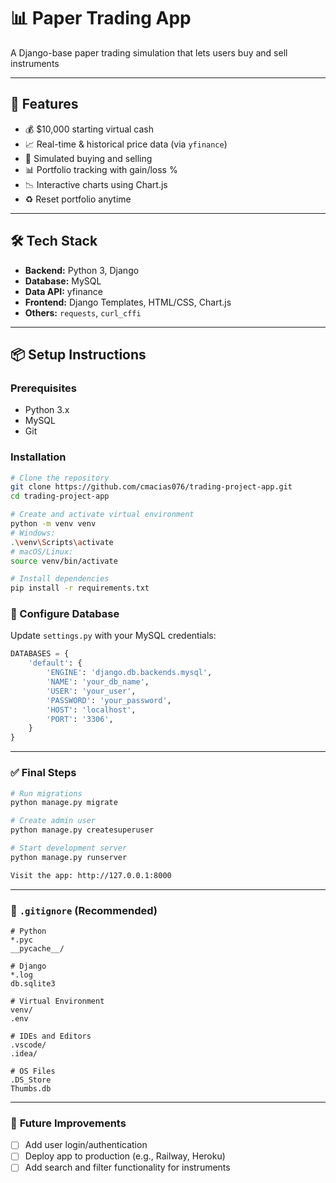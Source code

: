 # 📊 Paper Trading App

A Django-base paper trading simulation that lets users buy and sell instruments

---

## 🚀 Features

- 💰 $10,000 starting virtual cash
- 📈 Real-time & historical price data (via `yfinance`)
- 🛒 Simulated buying and selling
- 📊 Portfolio tracking with gain/loss %
- 📉 Interactive charts using Chart.js
- ♻️ Reset portfolio anytime

---

## 🛠 Tech Stack

- **Backend:** Python 3, Django
- **Database:** MySQL
- **Data API:** yfinance
- **Frontend:** Django Templates, HTML/CSS, Chart.js
- **Others:** `requests`, `curl_cffi`

---

## 📦 Setup Instructions

### Prerequisites

- Python 3.x  
- MySQL  
- Git

### Installation

```bash
# Clone the repository
git clone https://github.com/cmacias076/trading-project-app.git
cd trading-project-app

# Create and activate virtual environment
python -m venv venv
# Windows:
.\venv\Scripts\activate
# macOS/Linux:
source venv/bin/activate

# Install dependencies
pip install -r requirements.txt
```

### 🔧 Configure Database

Update `settings.py` with your MySQL credentials:

```python
DATABASES = {
    'default': {
        'ENGINE': 'django.db.backends.mysql',
        'NAME': 'your_db_name',
        'USER': 'your_user',
        'PASSWORD': 'your_password',
        'HOST': 'localhost',
        'PORT': '3306',
    }
}
```

---

### ✅ Final Steps

```bash
# Run migrations
python manage.py migrate

# Create admin user
python manage.py createsuperuser

# Start development server
python manage.py runserver

Visit the app: http://127.0.0.1:8000
```
---

### 📁 **`.gitignore` (Recommended)**

```gitignore
# Python
*.pyc
__pycache__/

# Django
*.log
db.sqlite3

# Virtual Environment
venv/
.env

# IDEs and Editors
.vscode/
.idea/

# OS Files
.DS_Store
Thumbs.db
```
---

### 🚀 **Future Improvements**

- [ ] Add user login/authentication   
- [ ] Deploy app to production (e.g., Railway, Heroku)  
- [ ] Add search and filter functionality for instruments  